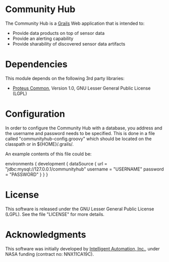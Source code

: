 # Community Hub

The Community Hub is a [Grails](http://grails.org "Grails") Web application that is intended to:

* Provide data products on top of sensor data
* Provide an alerting capability
* Provide sharability of discovered sensor data artifacts 
 
# Dependencies 

This module depends on the following 3rd party libraries: 

* [Proteus Common](https://github.com/intelligentautomation/proteus-common), Version 1.0, GNU Lesser General Public License (LGPL)

# Configuration 

In order to configure the Community Hub with a database, you address and the username and password needs to be specified. This is done in a file called "communityhub-config.groovy" which should be located on the classpath or in ${HOME}/.grails/. 

An example contents of this file could be: 

 environments {
 	development {
 		dataSource {
 			url = "jdbc:mysql://127.0.0.1/communityhub"
 			username = "USERNAME"
 			password = "PASSWORD"
 		}
 	}
 }

# License 

This software is released under the GNU Lesser General Public License (LGPL). See the file "LICENSE" for more details. 

# Acknowledgments

This software was initially developed by [Intelligent Automation, Inc.](http://www.i-a-i.com "IAI"), under NASA funding (contract no: NNX11CA19C). 
